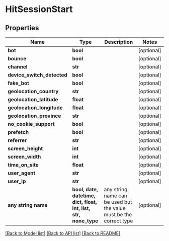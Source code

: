# HitSessionStart


## Properties
Name | Type | Description | Notes
------------ | ------------- | ------------- | -------------
**bot** | **bool** |  | [optional] 
**bounce** | **bool** |  | [optional] 
**channel** | **str** |  | [optional] 
**device_switch_detected** | **bool** |  | [optional] 
**fake_bot** | **bool** |  | [optional] 
**geolocation_country** | **str** |  | [optional] 
**geolocation_latitude** | **float** |  | [optional] 
**geolocation_longitude** | **float** |  | [optional] 
**geolocation_province** | **str** |  | [optional] 
**no_cookie_support** | **bool** |  | [optional] 
**prefetch** | **bool** |  | [optional] 
**referrer** | **str** |  | [optional] 
**screen_height** | **int** |  | [optional] 
**screen_width** | **int** |  | [optional] 
**time_on_site** | **float** |  | [optional] 
**user_agent** | **str** |  | [optional] 
**user_ip** | **str** |  | [optional] 
**any string name** | **bool, date, datetime, dict, float, int, list, str, none_type** | any string name can be used but the value must be the correct type | [optional]

[[Back to Model list]](../README.md#documentation-for-models) [[Back to API list]](../README.md#documentation-for-api-endpoints) [[Back to README]](../README.md)


